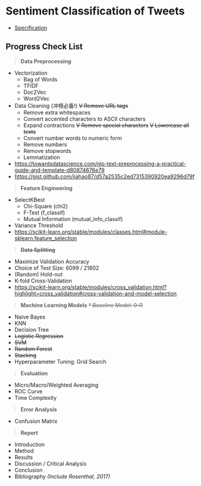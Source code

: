 # Sentiment Classification of Tweets

* [Specification](spec/ass2_spec.pdf)

## Progress Check List
> **Data Preprocessing**
* Vectorization
  * Bag of Words
  * TFIDF
  * Doc2Vec
  * Word2Vec
* Data Cleaning (冲榜必备!)
  ~~V Remove URL tags~~ 
  * Remove extra whitespaces
  * Convert accented characters to ASCII characters
  * Expand contractions
  ~~V Remove special characters~~
  ~~V Lowercase all texts~~
  * Convert number words to numeric form
  * Remove numbers
  * Remove stopwords
  * Lemmatization
* https://towardsdatascience.com/nlp-text-preprocessing-a-practical-guide-and-template-d80874676e79
* https://gist.github.com/jiahao87/d57a2535c2ed7315390920ea9296d79f

> **Feature Engineering**
* SelectKBest
  * Chi-Square (chi2)
  * F-Test (f_classif)
  * Mutual Information (mutual_info_classif)
* Variance Threshold
* https://scikit-learn.org/stable/modules/classes.html#module-sklearn.feature_selection

> **~~Data Splitting~~**
* Maximize Validation Accuracy
* Choice of Test Size: 6099 / 21802
* (Random) Hold-out
* K-fold Cross-Validation
* https://scikit-learn.org/stable/modules/cross_validation.html?highlight=cross_validation#cross-validation-and-model-selection

> **Machine Learning Models**
~~* Baseline Model: 0-R~~
* Naive Bayes
* KNN
* Decision Tree
* ~~Logistic Regression~~
* ~~SVM~~
* ~~Random Forest~~
* ~~Stacking~~
* Hyperparameter Tuning: Grid Search

> **Evaluation**
* Micro/Macro/Weighted Averaging
* ROC Curve
* Time Complexity

> **Error Analysis**
* Confusion Matrix

> **Report**
* Introduction
* Method
* Results
* Discussion / Critical Analysis
* Conclusion
* Bibliography  _(Include Rosenthal, 2017)_

